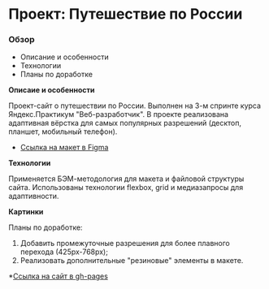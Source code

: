 # Проект: Путешествие по России

### Обзор
* Описание и особенности
* Технологии
* Планы по доработке

**Описаие и особенности**

Проект-сайт о путешествии по России. Выполнен на 3-м спринте курса Яндекс.Практикум "Веб-разработчик". В проекте реализована адаптивная вёрстка для самых популярных разрешений (десктоп, планшет, мобильный телефон).
* [Ссылка на макет в Figma](https://www.figma.com/file/5S2WSbEFL6awjVWJ0NWL8Q/Sprint-3_-Russia-_-desktop-mobile?node-id=28503%3A0)

**Технологии**

Применяется БЭМ-методология для макета и файловой структуры сайта. Использованы технологии flexbox, grid и медиазапросы для адаптивноcти.

**Картинки**

Планы по доработке:
1. Добавить промежуточные разрешения для более плавного перехода (425px-768px);
2. Реализовать дополнительные "резиновые" элементы в макете.

*[Ссылка на сайт в gh-pages](https://joniksid1.github.io/russian-travel/)
